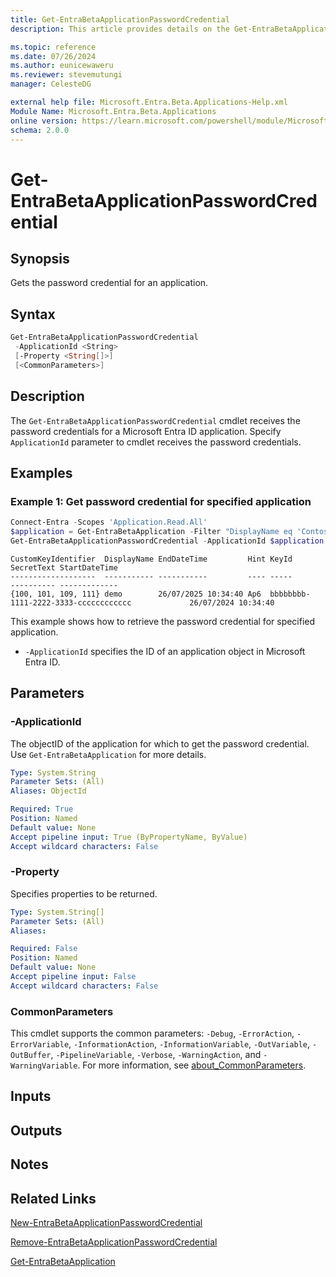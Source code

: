 ```yaml
---
title: Get-EntraBetaApplicationPasswordCredential
description: This article provides details on the Get-EntraBetaApplicationPasswordCredential command.

ms.topic: reference
ms.date: 07/26/2024
ms.author: eunicewaweru
ms.reviewer: stevemutungi
manager: CelesteDG

external help file: Microsoft.Entra.Beta.Applications-Help.xml
Module Name: Microsoft.Entra.Beta.Applications
online version: https://learn.microsoft.com/powershell/module/Microsoft.Entra.Beta.Applications/Get-EntraBetaApplicationPasswordCredential
schema: 2.0.0
---
```


# Get-EntraBetaApplicationPasswordCredential

## Synopsis

Gets the password credential for an application.

## Syntax

```powershell
Get-EntraBetaApplicationPasswordCredential
 -ApplicationId <String>
 [-Property <String[]>]
 [<CommonParameters>]
```

## Description

The `Get-EntraBetaApplicationPasswordCredential` cmdlet receives the password credentials for a Microsoft Entra ID application. Specify `ApplicationId` parameter to cmdlet receives the password credentials.

## Examples

### Example 1: Get password credential for specified application

```powershell
Connect-Entra -Scopes 'Application.Read.All'
$application = Get-EntraBetaApplication -Filter "DisplayName eq 'Contoso Helpdesk Application'"
Get-EntraBetaApplicationPasswordCredential -ApplicationId $application.ObjectId
```

```Output
CustomKeyIdentifier  DisplayName EndDateTime         Hint KeyId                                SecretText StartDateTime
-------------------  ----------- -----------         ---- -----                                ---------- -------------
{100, 101, 109, 111} demo        26/07/2025 10:34:40 Ap6  bbbbbbbb-1111-2222-3333-cccccccccccc             26/07/2024 10:34:40
```

This example shows how to retrieve the password credential for specified application.

- `-ApplicationId` specifies the ID of an application object in Microsoft Entra ID.

## Parameters

### -ApplicationId

The objectID of the application for which to get the password credential. Use `Get-EntraBetaApplication` for more details.

```yaml
Type: System.String
Parameter Sets: (All)
Aliases: ObjectId

Required: True
Position: Named
Default value: None
Accept pipeline input: True (ByPropertyName, ByValue)
Accept wildcard characters: False
```

### -Property

Specifies properties to be returned.

```yaml
Type: System.String[]
Parameter Sets: (All)
Aliases:

Required: False
Position: Named
Default value: None
Accept pipeline input: False
Accept wildcard characters: False
```

### CommonParameters

This cmdlet supports the common parameters: `-Debug`, `-ErrorAction`, `-ErrorVariable`, `-InformationAction`, `-InformationVariable`, `-OutVariable`, `-OutBuffer`, `-PipelineVariable`, `-Verbose`, `-WarningAction`, and `-WarningVariable`. For more information, see [about_CommonParameters](https://go.microsoft.com/fwlink/?LinkID=113216).

## Inputs

## Outputs

## Notes

## Related Links

[New-EntraBetaApplicationPasswordCredential](New-EntraBetaApplicationPasswordCredential.md)

[Remove-EntraBetaApplicationPasswordCredential](Remove-EntraBetaApplicationPasswordCredential.md)

[Get-EntraBetaApplication](Get-EntraBetaApplication.md)
